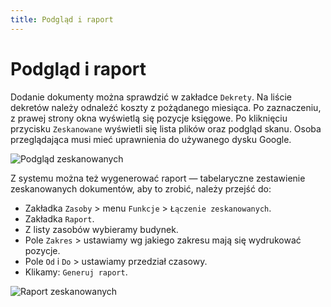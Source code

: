 ```yaml
---
title: Podgląd i raport
---
```


# Podgląd i raport

Dodanie dokumenty można sprawdzić w zakładce `Dekrety`. Na liście dekretów należy odnaleźć koszty z pożądanego miesiąca. Po zaznaczeniu, z prawej strony okna wyświetlą się pozycje księgowe. Po kliknięciu przycisku `Zeskanowane` wyświetli się lista plików oraz podgląd skanu. Osoba przeglądająca musi mieć uprawnienia do używanego dysku Google.

![Podgląd zeskanowanych](podgladskanow.gif)

Z systemu można też wygenerować raport — tabelaryczne zestawienie zeskanowanych dokumentów, aby to zrobić, należy przejść do:

- Zakładka `Zasoby` > menu `Funkcje` > `Łączenie zeskanowanych`.
- Zakładka `Raport`.
- Z listy zasobów wybieramy budynek.
- Pole `Zakres` > ustawiamy wg jakiego zakresu mają się wydrukować pozycje.
- Pole `Od` i `Do` > ustawiamy przedział czasowy.
- Klikamy: `Generuj raport`.

![Raport zeskanowanych](raportskanow.gif)